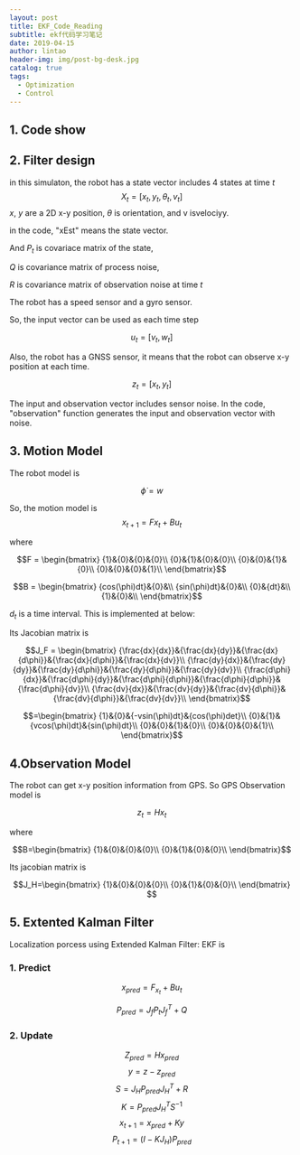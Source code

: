 ```yaml
---
layout: post
title: EKF_Code_Reading
subtitle: ekf代码学习笔记
date: 2019-04-15
author: lintao
header-img: img/post-bg-desk.jpg
catalog: true
tags:
  - Optimization
  - Control
---
```


## 1. Code show

## 2. Filter design

in this simulaton, the robot has a state vector includes 4 states at time $t$
$$ X_t = [x_t, y_t, \theta_t, v_t] $$
$x$, $y$ are a 2D x-y position, $\theta$ is orientation, and v isvelociyy.

in the code, "xEst" means the state vector.

And $P_t$ is covariace matrix of the state,

$Q$ is covariance matrix of process noise,

$R$ is covariance matrix of observation noise at time $t$

The robot has a speed sensor and a gyro sensor.

So, the input vector can be used as each time step

$$u_t = [v_t, w_t]$$

Also, the robot has a GNSS sensor, it means that the robot can observe x-y position at each time.

$$z_t = [x_t, y_t] $$

The input and observation vector includes sensor noise.
In the code, "observation" function generates the input and observation vector with noise.

## 3. Motion Model

The robot model is

$$ \dot{\phi}=w $$

So, the motion model is
$$x_{t+1}=Fx_t+Bu_t$$

where


$$F = \begin{bmatrix}
{1}&{0}&{0}&{0}\\
{0}&{1}&{0}&{0}\\
{0}&{0}&{1}&{0}\\
{0}&{0}&{0}&{1}\\
\end{bmatrix}$$

$$B = \begin{bmatrix}
{cos(\phi)dt}&{0}&\\
{sin(\phi)dt}&{0}&\\
{0}&{dt}&\\
{1}&{0}&\\
\end{bmatrix}$$

$d_t$ is a time interval.
This is implemented at below:

Its Jacobian matrix is 

$$J_F = \begin{bmatrix}
{\frac{dx}{dx}}&{\frac{dx}{dy}}&{\frac{dx}{d\phi}}&{\frac{dx}{d\phi}}&{\frac{dx}{dv}}\\
{\frac{dy}{dx}}&{\frac{dy}{dy}}&{\frac{dy}{d\phi}}&{\frac{dy}{d\phi}}&{\frac{dy}{dv}}\\
{\frac{d\phi}{dx}}&{\frac{d\phi}{dy}}&{\frac{d\phi}{d\phi}}&{\frac{d\phi}{d\phi}}&{\frac{d\phi}{dv}}\\
{\frac{dv}{dx}}&{\frac{dv}{dy}}&{\frac{dv}{d\phi}}&{\frac{dv}{d\phi}}&{\frac{dv}{dv}}\\
\end{bmatrix}$$

$$=\begin{bmatrix}
{1}&{0}&{-vsin(\phi)dt}&{cos(\phi)det}\\
{0}&{1}&{vcos(\phi)dt}&{sin(\phi)dt}\\
{0}&{0}&{1}&{0}\\
{0}&{0}&{0}&{1}\\
\end{bmatrix}$$

## 4.Observation Model
The robot can get x-y position information from GPS.
So GPS Observation model is 

$$z_t=Hx_t$$

where

$$B=\begin{bmatrix}
{1}&{0}&{0}&{0}\\
{0}&{1}&{0}&{0}\\
\end{bmatrix}$$

Its jacobian matrix is

$$J_H=\begin{bmatrix}
{1}&{0}&{0}&{0}\\
{0}&{1}&{0}&{0}\\
\end{bmatrix}
$$

## 5. Extented Kalman Filter

Localization porcess using Extended Kalman Filter: EKF is 

### 1. Predict

$$ x_{pred} = F_{x_t}+Bu_t $$

$$ P_{pred} = J_fP_tJ_f^{T} + Q$$

### 2. Update

$$ Z_{pred}= Hx_{pred}$$
$$ y = z - z_{pred} $$
$$ S = J_HP_{pred}J_H^{T}+R$$
$$ K = P_{pred}J_H^{T}S^{-1}$$
$$ x_{t+1} = x_{pred}+ Ky $$
$$ P_{t+1} = (I - KJ_H)P_{pred} $$
